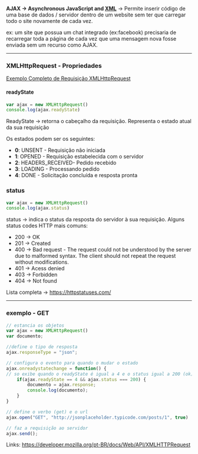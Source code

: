 
**AJAX -> Asynchronous JavaScript and [XML](XML.md)** -> Permite inserir código de uma base de dados / servidor dentro de um website sem ter que carregar todo o site novamente de cada vez.

ex: um site que possua um chat integrado (ex:facebook) precisaria de recarregar toda a página de cada vez que uma mensagem nova fosse enviada sem um recurso como AJAX.

---

### XMLHttpRequest - Propriedades

[Exemplo Completo de Requisição XMLHttpRequest](Requisição%20XMLHttpRequest.md)

#### readyState
```Javascript
var ajax = new XMLHttpRequest()
console.log(ajax.readyState)
```

ReadyState -> retorna o cabeçalho da requisição. Representa o estado atual da sua requisição

Os estados podem ser os seguintes:
- **0**: UNSENT - Requisição não iniciada
- **1**:  OPENED - Requisição estabelecida com o servidor
- **2**: HEADERS_RECEIVED-  Pedido recebido
- **3**: LOADING - Processando pedido
- **4**: DONE - Solicitação concluída e resposta pronta

### status
```Javascript
var ajax = new XMLHttpRequest()
console.log(ajax.status)
```
status -> indica o status da resposta do servidor à sua requisição.
Alguns status codes HTTP mais comuns:
- 200 -> OK
- 201 -> Created
- 400 -> Bad request - The request could not be understood by the server due to malformed syntax. The client should not repeat the request without modifications.
- 401 -> Acess denied
- 403 -> Forbidden
- 404 -> Not found

Lista completa -> https://httpstatuses.com/

---
### exemplo - GET
```javascript
// estancia os objetos
var ajax = new XMLHttpRequest()
var documento;

//define o tipo de resposta
ajax.responseType = "json";

// configura o evento para quando o mudar o estado
ajax.onreadystatechange = function() {
// so exibe quando o readyState é igual a 4 e o status igual a 200 (ok)
	if(ajax.readyState == 4 && ajax.status === 200) {
		documento = ajax.response;
		console.log(documento);
	}
}

// define o verbo (get) e o url
ajax.open("GET", "http://jsonplaceholder.typicode.com/posts/1", true)

// faz a requisição ao servidor
ajax.send();
```


Links:
https://developer.mozilla.org/pt-BR/docs/Web/API/XMLHTTPRequest